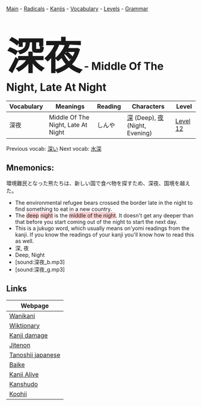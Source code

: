 <style> bigfont {font-size: 100px}</style>
[Main](../README.md) -
[Radicals](../radicals.md) -
[Kanjis](../kanjis.md) -
[Vocabulary](../vocabulary.md) -
[Levels](../levels.md) -
[Grammar](../grammar.md)
# <bigfont> 深夜</bigfont> - Middle Of The Night, Late At Night 

| Vocabulary | Meanings | Reading | Characters | Level |
| --- | --- | --- | --- | --- |
| 深夜 | Middle Of The Night, Late At Night | しんや |  [深](../kanjis/深.md) (Deep), [夜](../kanjis/夜.md) (Night, Evening) | [Level 12](../levels/wk_level12.md) |

Previous vocab: [深い](深い.md) Next vocab: [水深](水深.md) 

## Mnemonics:
環境難民となった熊たちは、新しい国で食べ物を探すため、深夜、国境を越えた。
* The environmental refugee bears crossed the border late in the night to find something to eat in a new country.
* The <span style="background-color:#ffcccb"> deep</span> <span style="background-color:#ffcccb"> night</span> is the <span style="background-color:#ffcccb"> middle of the night</span>. It doesn't get any deeper than that before you start coming out of the night to start the next day.
* This is a jukugo word, which usually means on'yomi readings from the kanji. If you know the readings of your kanji you'll know how to read this as well.
* 深, 夜
* Deep, Night
* [sound:深夜_b.mp3]
* [sound:深夜_g.mp3]


## Links 

| Webpage |
| --- |
| [Wanikani          ](https://www.wanikani.com/kanji/深夜) |
| [Wiktionary        ](https://en.wiktionary.org/wiki/深夜) |
| [Kanji damage      ](http://www.kanjidamage.com/kanji/search?utf8=✓&q=深夜) |
| [Jitenon           ](https://jitenon.com/kanji/深夜) |
| [Tanoshii japanese ](https://www.tanoshiijapanese.com/dictionary/kanji.cfm?k=深夜) |
| [Baike             ](https://baike.baidu.com/item/深夜) |
| [Kanji Alive       ](https://app.kanjialive.com/深夜) |
| [Kanshudo          ](https://www.kanshudo.com/searchmn?q=深夜) |
| [Koohii            ](https://kanji.koohii.com/study/kanji/深夜) |
